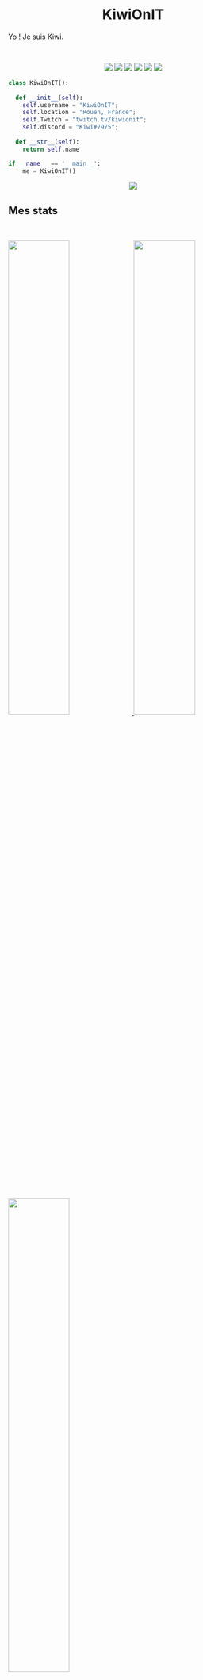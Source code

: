 <h1 align="center">
  <b>KiwiOnIT</b>
</h1>

Yo ! Je suis Kiwi.

<br>

<p>
<div align="center">
  <img src="https://img.shields.io/badge/JavaScript-F7DF1E?style=for-the-badge&logo=javascript&logoColor=black">
  <img src="https://img.shields.io/badge/vsCode-0078D4?style=for-the-badge&logo=visual%20studio%20code&logoColor=white">
  <img src="https://img.shields.io/badge/JavaScript-F7DF1E?style=for-the-badge&logo=javascript&logoColor=black">
  <img src="https://img.shields.io/badge/HTML5-E34F26?style=for-the-badge&logo=html5&logoColor=white">
  <img src="https://img.shields.io/badge/CSS3-1572B6?style=for-the-badge&logo=css3&logoColor=white">
  <img src="https://img.shields.io/badge/C%2B%2B-00599C?style=for-the-badge&logo=c%2B%2B&logoColor=white">
</div>
</p>

```python
class KiwiOnIT():
    
  def __init__(self):
    self.username = "KiwiOnIT";
    self.location = "Rouen, France";
    self.Twitch = "twitch.tv/kiwionit";
    self.discord = "Kiwi#7975";
  
  def __str__(self):
    return self.name

if __name__ == '__main__':
    me = KiwiOnIT()
```

<div align="center">
  <a href="https://open.spotify.com/user/eth0r1268h7xy5cfvi9c0mlkt">
    <img src="https://readme-spotify-tingz.vercel.app/api/now-playing">
  </a>
</div>

## Mes stats

<br/>
<p align="left">
  <a href="https://abhigyantrips.dev/">
  <img width="49.5%" src="https://github-readme-stats.vercel.app/api?username=KiwiOnIT&show_icons=true&theme=dark&hide_border=true" />
    <img width="49.5%" src="https://github-readme-streak-stats.herokuapp.com/?user=KiwiOnIT&theme=dark&hide_border=true" />
    <img width="49.5%" src="https://github-readme-stats.vercel.app/api/top-langs/?username=kiwionit&layout=compact&theme=dark" />
  </a>
</p>
<br>



